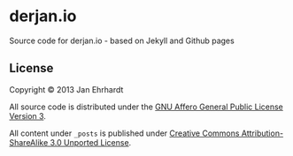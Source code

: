 derjan.io
==========

Source code for derjan.io - based on Jekyll and Github pages

License
----------

Copyright © 2013 Jan Ehrhardt

All source code is distributed under the
[GNU Affero General Public License Version 3](http://www.gnu.org/licenses/agpl-3.0.html).

All content under ```_posts``` is published under
[Creative Commons Attribution-ShareAlike 3.0 Unported License](http://creativecommons.org/licenses/by-sa/3.0/).
